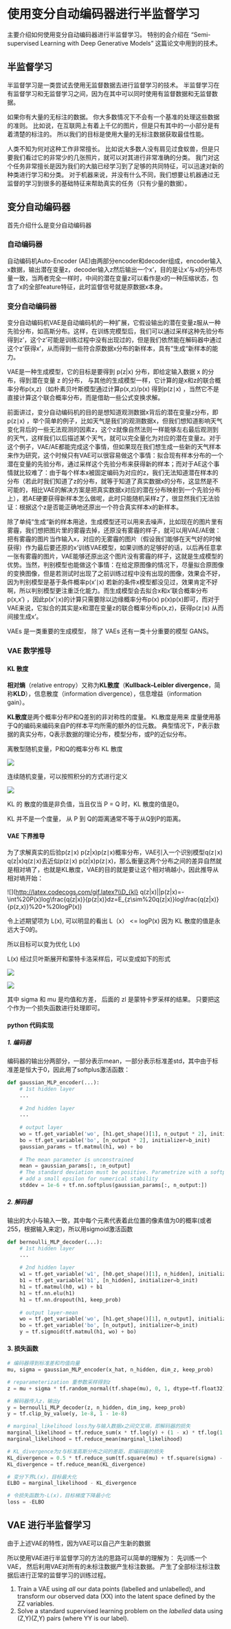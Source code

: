 # 使用变分自动编码器进行半监督学习

主要介绍如何使用变分自动编码器进行半监督学习。  特别的会介绍在 “Semi-supervised Learning with Deep Generative Models” 这篇论文中用到的技术。 



## 半监督学习

半监督学习是一类尝试去使用无监督数据去进行监督学习的技术。 半监督学习在有监督学习和无监督学习之间，因为在其中可以同时使用有监督数据和无监督数据。

如果你有大量的无标注的数据。 你大多数情况下不会有一个基准的处理这些数据的准则。 比如说，在互联网上有着上千亿的图片，但是只有其中的一小部分是有着清楚的标注的。 所以我们的目标是使用大量的无标注数据获取最佳性能。

人类不知为何对这种工作非常擅长。 比如说大多数人没有肩见过食蚁兽，但是只要我们看过它的非常少的几张照片，就可以对其进行非常准确的分类。 我门对这个任务非常擅长是因为我们的大脑已经学习到了足够的共同特征，可以迅速对新的种类进行学习和分类。 对于机器来说，并没有什么不同，我们想要让机器通过无监督的学习到很多的基础特征来帮助真实的任务（只有少量的数据）。





## 变分自动编码器

首先介绍什么是变分自动编码器

### 自动编码器

自动编码机Auto-Encoder (AE)由两部分encoder和decoder组成，encoder输入x数据，输出潜在变量z，decoder输入z然后输出一个x’，目的是让x’与x的分布尽量一致，当两者完全一样时，中间的潜在变量z可以看作是x的一种压缩状态，包含了x的全部feature特征，此时监督信号就是原数据x本身。 

### 变分自动编码器

变分自动编码机VAE是自动编码机的一种扩展，它假设输出的潜在变量z服从一种先验分布，如高斯分布。这样，在训练完模型后，我们可以通过采样这种先验分布得到z’，这个z’可能是训练过程中没有出现过的，但是我们依然能在解码器中通过这个z’获得x’，从而得到一些符合原数据x分布的新样本，具有“生成“新样本的能力。

VAE是一种生成模型，它的目标是要得到 p(z|x) 分布，即给定输入数据 x 的分布，得到潜在变量 z 的分布， 与其他的生成模型一样，它计算的是x和z的联合概率分布p(x,z)（如朴素贝叶斯模型通过计算p(x,z)/p(x) 得到p(z∣x) ，当然它不是直接计算这个联合概率分布，而是借助一些公式变换求解。



前面讲过，变分自动编码机的目的是想知道观测数据x背后的潜在变量z分布，即p(z∣x) ，举个简单的例子，比如天气是我们的观测数据x，但我们想知道影响天气变化背后的一些无法观测的因素z，这个z就像自然法则一样能够左右最后观测到的天气，这样我们以后描述某个天气，就可以完全量化为对应的潜在变量z。对于这个例子，VAE/AE都能完成这个事情，但如果现在我们想生成一些新的天气样本来作为研究，这个时候只有VAE可以很容易做这个事情：拟合现有样本分布的一个潜在变量的先验分布，通过采样这个先验分布来获得新的样本；而对于AE这个事情就比较难了：由于每个样本x被固定编码为对应的z，我们无法知道潜在样本的分布（若此时我们知道了z的分布，就等于知道了真实数据x的分布，这显然是不可能的，相比VAE的解决方案是把真实数据x对应的潜在分布映射到一个先验分布上），若AE硬要获得新样本怎么做呢，此时只能随机采样z了，很显然我们无法验证：根据这个z是否能正确地还原出一个符合真实样本x的新样本。

除了单纯“生成“新的样本用途，生成模型还可以用来去噪声，比如现在的图片里有雾霾，我们想把图片里的雾霾去掉，还原没有雾霾的样子，就可以用VAE/AE做：把有雾霾的图片当作输入x，对应的无雾霾的图片（假设我们能够在天气好的时候获得）作为最后要还原的x’训练VAE模型，如果训练的足够好的话，以后再任意拿一张有雾霾的图片，VAE能够还原出这个图片没有雾霾的样子，这就是生成模型的优势。当然，判别模型也能做这个事情：在给定原图像的情况下，尽量拟合原图像的变换图像，但是若测试时出现了之前训练过程中没有出现的图像，效果会不好，因为判别模型是基于条件概率p(x′∣x) 若新的条件x模型都没见过，效果肯定不好啊，所以判别模型更注重泛化能力。而生成模型会去拟合x和x’联合概率分布p(x,x′) ，因此p(x′∣x)的计算只需要除以边缘概率分布p(x) p(x)p(x)即可，而对于VAE来说，它拟合的其实是x和潜在变量z的联合概率分布p(x,z)，获得p(z∣x) 从而间接生成x’。



VAEs 是一类重要的生成模型， 除了 VAEs 还有一类十分重要的模型 GANS。 



### VAE 数学推导

#### KL 散度

**相对熵**（relative entropy）又称为**KL散度**（**Kullback–Leibler divergence**，简称**KLD**），信息散度（information divergence），信息增益（information gain）。

**KL散度**是两个概率分布P和Q差别的非对称性的度量。 KL散度是用来 度量使用基于Q的编码来编码来自P的样本平均所需的额外的位元数。 典型情况下，P表示数据的真实分布，Q表示数据的理论分布，模型分布，或P的近似分布。

离散型随机变量，P和Q的概率分布 KL 散度



![](http://latex.codecogs.com/gif.latex?\\D_{kl}(P||Q)=-\sum_{i}P(x)ln\frac{Q(i)}{P(i)})

连续随机变量，可以按照积分的方式进行定义



![](http://latex.codecogs.com/gif.latex?\\D_{kl}(P||Q)=-\int_{-\infty}^{\infty}P(x)ln\frac{Q(i)}{P(i)}dx)

KL 的 散度的值是非负值，当且仅当 P = Q 时，KL 散度的值是0。

KL 并不是一个度量， 从 P 到 Q的距离通常不等于从Q到P的距离。



#### VAE 下界推导

为了求解真实的后验p(z∣x) p(z|x)p(z∣x)概率分布，VAE引入一个识别模型q(z∣x) q(z|x)q(z∣x)去近似p(z∣x) p(z|x)p(z∣x)，那么衡量这两个分布之间的差异自然就是相对墒了，也就是KL散度，VAE的目的就是要让这个相对墒越小，因此推导从相对墒开始：



![](http://latex.codecogs.com/gif.latex?\\D_{kl} q(z|x)||p(z|x)=-\int%20P(x)log\frac{q(z|x)}{p(z|x)}dz=E_{z\sim%20q(z|x)}log\frac{q(z|x)}{p(z,x)}%20+%20logP(x))

令上述期望项为  L(x), 可以明显的看出  L（x） <= logP(x)    因为 KL 散度的值是永远大于0的。

所以目标可以变为优化 L(x)

L(x) 经过贝叶斯展开和蒙特卡洛采样后，可以变成如下的形式



![](<http://latex.codecogs.com/gif.latex?\\L(x)=-KLq(z|x)||p(z|x)%20+%20E_{z\sim%20q(z|x)}logP(z,x)>)



![](<http://latex.codecogs.com/gif.latex?\\=\frac{1}{2}\sum_{j=1}^{J}1+log(\sigma_j^2)-\mu_j^2-\sigma_j^2%20+%20\frac{1}{L}\sum_{l=1}{L}logp(x|z_l)>)

其中 sigma 和 mu 是均值和方差， 后面的 zl 是蒙特卡罗采样的结果。  只要把这个作为一个损失函数进行处理即可。

#### python 代码实现

##### 1. 编码器

编码器的输出分两部分，一部分表示mean，一部分表示标准差std，其中由于标准差是恒大于0，因此用了softplus激活函数：

```python
def gaussian_MLP_encoder(...):
	# 1st hidden layer
	...
	
	# 2nd hidden layer
	...
	
	# output layer
	wo = tf.get_variable('wo', [h1.get_shape()[1], n_output * 2], initializer=w_init)
	bo = tf.get_variable('bo', [n_output * 2], initializer=b_init)
	gaussian_params = tf.matmul(h1, wo) + bo
	
	# The mean parameter is unconstrained
	mean = gaussian_params[:, :n_output]
	# The standard deviation must be positive. Parametrize with a softplus and
	# add a small epsilon for numerical stability
	stddev = 1e-6 + tf.nn.softplus(gaussian_params[:, n_output:])
```

##### 2. 解码器

输出的大小与输入一致，其中每个元素代表着此位置的像素值为0的概率(或者255，根据输入来定)，所以用sigmoid激活函数

```python
def bernoulli_MLP_decoder(...):
	# 1st hidden layer
	...
	
	# 2nd hidden layer
	w1 = tf.get_variable('w1', [h0.get_shape()[1], n_hidden], initializer=w_init)
	b1 = tf.get_variable('b1', [n_hidden], initializer=b_init)
	h1 = tf.matmul(h0, w1) + b1
	h1 = tf.nn.elu(h1)
	h1 = tf.nn.dropout(h1, keep_prob)
	
	# output layer-mean
	wo = tf.get_variable('wo', [h1.get_shape()[1], n_output], initializer=w_init)
	bo = tf.get_variable('bo', [n_output], initializer=b_init)
	y = tf.sigmoid(tf.matmul(h1, wo) + bo)
```

#### 3. 损失函数

```python
# 编码器得到标准差和均值向量
mu, sigma = gaussian_MLP_encoder(x_hat, n_hidden, dim_z, keep_prob)

# reparameterization 重参数采样得到z
z = mu + sigma * tf.random_normal(tf.shape(mu), 0, 1, dtype=tf.float32)

# 解码器传入z，输出y
y = bernoulli_MLP_decoder(z, n_hidden, dim_img, keep_prob)
y = tf.clip_by_value(y, 1e-8, 1 - 1e-8)

# marginal_likelihood loss为y与输入数据x之间交叉墒，即解码器的损失
marginal_likelihood = tf.reduce_sum(x * tf.log(y) + (1 - x) * tf.log(1 - y), 1)
marginal_likelihood = tf.reduce_mean(marginal_likelihood)

# KL_divergence为z与标准高斯分布之间的差距，即编码器的损失
KL_divergence = 0.5 * tf.reduce_sum(tf.square(mu) + tf.square(sigma) - tf.log(1e-8 + tf.square(sigma)) - 1, 1)
KL_divergence = tf.reduce_mean(KL_divergence)

# 变分下界L(x)，目标最大化
ELBO = marginal_likelihood - KL_divergence

# 令损失函数为-L(x)，目标梯度下降最小化
loss = -ELBO
```



## VAE 进行半监督学习

由于上述VAE的特性，因为VAE可以自己产生新的数据

所以使用VAE进行半监督学习的方法的思路可以简单的理解为： 先训练一个VAE， 然后利用VAE对所有的未标注数据产生标注数据。 产生了全部标注标注数据后进行正常的监督学习的训练过程。

1. Train a VAE using *all* our data points (labelled and unlabelled), and transform our observed data (XX) into the latent space defined by the ZZ variables.
2. Solve a standard supervised learning problem on the *labelled* data using (Z,Y)(Z,Y) pairs (where YY is our label).
